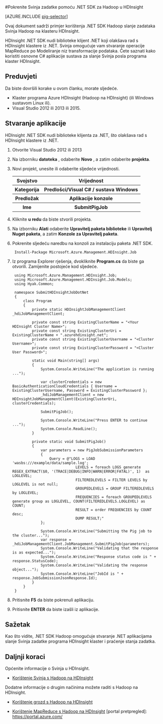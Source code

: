 <properties
   pageTitle="Korištenje Hadoop Svinja s .NET u HDInsight | Microsoft Azure"
   description="Saznajte kako koristiti .NET SDK Hadoop slanje zadataka Svinja Hadoop na HDInsight."
   services="hdinsight"
   documentationCenter=".net"
   authors="Blackmist"
   manager="jhubbard"
   editor="cgronlun"
   tags="azure-portal"/>

<tags
   ms.service="hdinsight"
   ms.devlang="dotnet"
   ms.topic="article"
   ms.tgt_pltfrm="na"
   ms.workload="big-data"
   ms.date="10/17/2016"
   ms.author="larryfr"/>

#<a name="run-pig-jobs-using-the-net-sdk-for-hadoop-in-hdinsight"></a>Pokrenite Svinja zadatke pomoću .NET SDK za Hadoop u HDInsight

[AZURE.INCLUDE [pig-selector](../../includes/hdinsight-selector-use-pig.md)]

Ovaj dokument sadrži primjer korištenja .NET SDK Hadoop slanje zadataka Svinja Hadoop na klasteru HDInsight.

HDInsight .NET SDK nudi biblioteke klijent .NET koji olakšava rad s HDInsight klastere iz .NET. Svinja omogućuje vam stvaranje operacije MapReduce po Modeliranje niz transformacije podataka. Ćete saznati kako koristiti osnovne C# aplikacije sustava za slanje Svinja posla programa klaster HDInsight.

## <a name="prerequisites"></a>Preduvjeti

Da biste dovršili korake u ovom članku, morate sljedeće.

* Klaster programa Azure HDInsight (Hadoop na HDInsight) (ili Windows sustavom Linux ili).
* Visual Studio 2012 ili 2013 ili 2015.

## <a name="create-the-application"></a>Stvaranje aplikacije

HDInsight .NET SDK nudi biblioteke klijenta za .NET, što olakšava rad s HDInsight klastere iz .NET. 


1. Otvorite Visual Studio 2012 ili 2013
2. Na izborniku **datoteka** , odaberite **Novo** , a zatim odaberite **projekta**.
3. Novi projekt, unesite ili odaberite sljedeće vrijednosti.

    <table>
    <tr>
    <th>Svojstvo</th>
    <th>Vrijednost</th>
    </tr>
    <tr>
    <th>Kategorija</th>
    <th>Predlošci/Visual C# / sustava Windows</th>
    </tr>
    <tr>
    <th>Predložak</th>
    <th>Aplikacije konzole</th>
    </tr>
    <tr>
    <th>Ime</th>
    <th>SubmitPigJob</th>
    </tr>
    </table>
4. Kliknite **u redu** da biste stvorili projekta.
5. Na izborniku **Alati** odaberite **Upravitelj paketa biblioteke** ili **Upravitelj Nuget paketa**, a zatim **Konzole za Upravitelj paketa**.
6. Pokrenite sljedeću naredbu na konzoli za instalaciju paketa .NET SDK.

        Install-Package Microsoft.Azure.Management.HDInsight.Job

7. Iz programa Explorer rješenja, dvokliknite **Program.cs** da biste ga otvorili. Zamijenite postojeće kod sljedeće.

        using Microsoft.Azure.Management.HDInsight.Job;
        using Microsoft.Azure.Management.HDInsight.Job.Models;
        using Hyak.Common;

        namespace SubmitHDInsightJobDotNet
        {
            class Program
            {
                private static HDInsightJobManagementClient _hdiJobManagementClient;

                private const string ExistingClusterName = "<Your HDInsight Cluster Name>";
                private const string ExistingClusterUri = ExistingClusterName + ".azurehdinsight.net";
                private const string ExistingClusterUsername = "<Cluster Username>";
                private const string ExistingClusterPassword = "<Cluster User Password>";

                static void Main(string[] args)
                {
                    System.Console.WriteLine("The application is running ...");

                    var clusterCredentials = new BasicAuthenticationCloudCredentials { Username = ExistingClusterUsername, Password = ExistingClusterPassword };
                    _hdiJobManagementClient = new HDInsightJobManagementClient(ExistingClusterUri, clusterCredentials);

                    SubmitPigJob();

                    System.Console.WriteLine("Press ENTER to continue ...");
                    System.Console.ReadLine();
                }

                private static void SubmitPigJob()
                {
                    var parameters = new PigJobSubmissionParameters
                    {
                        Query = @"LOGS = LOAD 'wasbs:///example/data/sample.log';
                                    LEVELS = foreach LOGS generate REGEX_EXTRACT($0, '(TRACE|DEBUG|INFO|WARN|ERROR|FATAL)', 1)  as LOGLEVEL;
                                    FILTEREDLEVELS = FILTER LEVELS by LOGLEVEL is not null;
                                    GROUPEDLEVELS = GROUP FILTEREDLEVELS by LOGLEVEL;
                                    FREQUENCIES = foreach GROUPEDLEVELS generate group as LOGLEVEL, COUNT(FILTEREDLEVELS.LOGLEVEL) as COUNT;
                                    RESULT = order FREQUENCIES by COUNT desc;
                                    DUMP RESULT;"
                    };

                    System.Console.WriteLine("Submitting the Pig job to the cluster...");
                    var response = _hdiJobManagementClient.JobManagement.SubmitPigJob(parameters);
                    System.Console.WriteLine("Validating that the response is as expected...");
                    System.Console.WriteLine("Response status code is " + response.StatusCode);
                    System.Console.WriteLine("Validating the response object...");
                    System.Console.WriteLine("JobId is " + response.JobSubmissionJsonResponse.Id);
                }
            }
        }


7. Pritisnite **F5** da biste pokrenuli aplikaciju.
8. Pritisnite **ENTER** da biste izašli iz aplikacije.

## <a name="summary"></a>Sažetak

Kao što vidite, .NET SDK Hadoop omogućuje stvaranje .NET aplikacijama slanje Svinja zadatke programa HDInsight klaster i praćenje stanja zadatka.

## <a name="next-steps"></a>Daljnji koraci

Općenite informacije o Svinja u HDInsight.

* [Korištenje Svinja s Hadoop na HDInsight](hdinsight-use-pig.md)

Dodatne informacije o drugim načinima možete raditi s Hadoop na HDInsight.

* [Korištenje grozd s Hadoop na HDInsight](hdinsight-use-hive.md)

* [Korištenje MapReduce s Hadoop na HDInsight](hdinsight-use-mapreduce.md) [portal pretpregled]: https://portal.azure.com/
